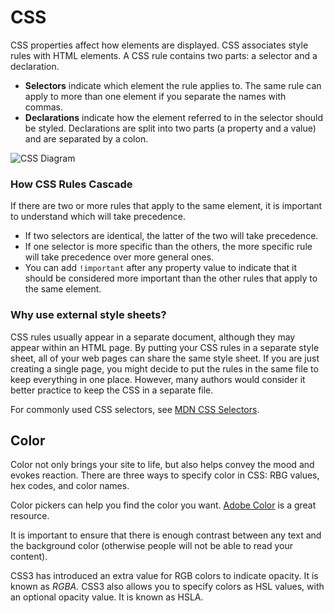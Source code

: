 # CSS

CSS properties affect how elements are displayed. CSS associates style rules with HTML elements. A CSS rule contains two parts: a selector and a declaration.
 - **Selectors** indicate which element the rule applies to. The same rule can apply to more than one element if you separate the names with commas. 
 - **Declarations** indicate how the element referred to in the selector should be styled. Declarations are split into two parts (a property and a value) and are separated by a colon. 

![CSS Diagram](https://upload.wikimedia.org/wikipedia/commons/5/53/CSSsyntax.JPG)

### How CSS Rules Cascade
If there are two or more rules that apply to the same element, it is important to understand which will take precedence. 
- If two selectors are identical, the latter of the two will take precedence. 
- If one selector is more specific than the others, the more specific rule will take precedence over more general ones. 
- You can add `!important` after any property value to indicate that it should be considered more important than the other rules that apply to the same element. 

### Why use external style sheets?
CSS rules usually appear in a separate document, although they may appear within an HTML page. By putting your CSS rules in a separate style sheet, all of your web pages can share the same style sheet. If you are just creating a single page, you might decide to put the rules in the same file to keep everything in one place. However, many authors would consider it better practice to keep the CSS in a separate file. 

For commonly used CSS selectors, see [MDN CSS Selectors](https://developer.mozilla.org/en-US/docs/Web/CSS/CSS_Selectors).


## Color
Color not only brings your site to life, but also helps convey the mood and evokes reaction. There are three ways to specify color in CSS: RBG values, hex codes, and color names. 

Color pickers can help you find the color you want. [Adobe Color](https://color.adobe.com/create/color-wheel) is a great resource. 

It is important to ensure that there is enough contrast between any text and the background color (otherwise people will not be able to read your content). 

CSS3 has introduced an extra value for RGB colors to indicate opacity. It is known as *RGBA.* CSS3 also allows you to specify colors as HSL values, with an optional opacity value. It is known as HSLA. 